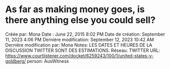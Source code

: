 # As far as making money goes, is there anything else you could sell?

Créée par: Mona
Date : June 22, 2015 8:02 PM
Date de création: September 11, 2023 4:06 PM
Dernière modification: September 12, 2023 10:42 AM
Dernière modification par: Mona
Notes: LES DATES ET HEURES DE LA DISCUSSION TWITTER SONT DES ESTIMATIONS.
Réseau: TWITTER
URL: https://www.courtlistener.com/docket/6259243/100/1/united-states-v-goldberg/
person: AusWitness